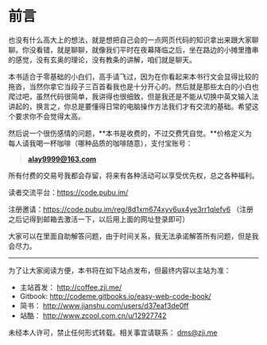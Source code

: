 前言
===

也没有什么高大上的想法，就是想把自己会的一点网页代码的知识拿出来跟大家聊聊。你没看错，就是聊聊，就像我们平时在夜幕降临之后，坐在路边的小摊里撸串的感觉，没有玄奥的理论，没有教条的讲解，咱们就是聊天。

本书适合于零基础的小白们，高手请飞过，因为在你看起来本书行文会显得比较的拖沓，当然你拿它当段子三百首看我也是十分开心的。然后就是那些太白的小白也爬过吧，虽然代码很简单，我讲得也很细致，但是我还是不能从切换中英文输入法讲起的，换言之，你总是要懂得日常的电脑操作方法我们才有交流的基础。希望这个要求你不会觉得太高。

然后说一个很伤感情的问题，**本书是收费的，不过交费凭自觉。**价格定义为每人请我喝一杯咖啡（哪种品质的咖啡随意），支付宝账号：

> **alay9999@163.com**

所有付费的交易号我都会存留，将来有各种活动可以享受优先权，总之各种福利。

读者交流平台：https://code.pubu.im/  

注册邀请：https://code.pubu.im/reg/8d1xm674xyv6ux4ye3rr1qlefv6    （注册之后记得到邮箱去激活一下，以后用上面的网址登录即可）

大家可以在里面自助解答问题，由于时间关系，我无法承诺解答所有问题，但是我会尽力。

---

为了让大家阅读方便，本书将在如下站点发布，但最终内容以主站为准：

* 主站首发： http://coffee.zji.me/
* Gitbook: http://codeme.gitbooks.io/easy-web-code-book/
* 简书： http://www.jianshu.com/users/d37eaf3de0ff
* 站酷： http://www.zcool.com.cn/u/12927742

未经本人许可，禁止任何形式转载。相关事宜请联系： dms@zji.me